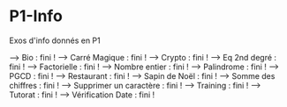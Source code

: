# P1-Info
Exos d'info donnés en P1

--> Bio : fini !
--> Carré Magique : fini !
--> Crypto : fini !
--> Eq 2nd degré : fini !
--> Factorielle : fini !
--> Nombre entier : fini !
--> Palindrome : fini !
--> PGCD : fini !
--> Restaurant : fini !
--> Sapin de Noël : fini !
--> Somme des chiffres : fini !
--> Supprimer un caractère : fini !
--> Training : fini !
--> Tutorat : fini !
--> Vérification Date : fini !